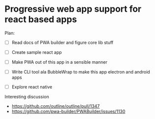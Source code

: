 # Progressive web app support for react based apps

Plan:

- [ ] Read docs of PWA builder and figure core lib stuff
- [ ] Create sample react app
- [ ] Make PWA out of this app in a sensible manner
- [ ] Write CLI tool ala BubbleWrap to make this app electron and android apps
- [ ] Explore react native


Interesting discussion

- https://github.com/outline/outline/pull/1347
- https://github.com/pwa-builder/PWABuilder/issues/1130
